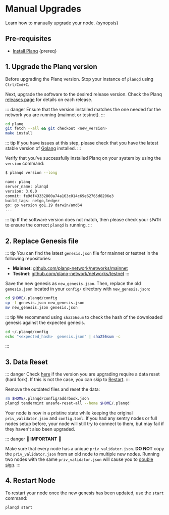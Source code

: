 <!--
order: 4
-->

# Manual Upgrades

Learn how to manually upgrade your node. {synopsis}

## Pre-requisites

- [Install Planq](./../quickstart/installation.md) {prereq}

## 1. Upgrade the Planq version

Before upgrading the Planq version. Stop your instance of `planqd` using `Ctrl/Cmd+C`.

Next, upgrade the software to the desired release version. Check the Planq [releases page](https://github.com/planq-network/planq/releases) for details on each release.

::: danger
Ensure that the version installed matches the one needed for the network you are running (mainnet or testnet).
:::

```bash
cd planq
git fetch --all && git checkout <new_version>
make install
```

::: tip
If you have issues at this step, please check that you have the latest stable version of [Golang](https://golang.org/dl/) installed.
:::

Verify that you've successfully installed Planq on your system by using the `version` command:

```bash
$ planqd version --long

name: planq
server_name: planqd
version: 3.0.0
commit: fe9df43332800a74a163c014c69e62765d8206e3
build_tags: netgo,ledger
go: go version go1.19 darwin/amd64
...
```

::: tip
If the software version does not match, then please check your `$PATH` to ensure the correct `planqd` is running.
:::

## 2. Replace Genesis file

::: tip
You can find the latest `genesis.json` file for mainnet or testnet in the following repositories:

- **Mainnet**: [github.com/planq-network/networks/mainnet](https://github.com/planq-network/networks/mainnet)
- **Testnet**: [github.com/planq-network/networks/testnet](https://github.com/planq-network/networks/testnet)
:::

Save the new genesis as `new_genesis.json`. Then, replace the old `genesis.json` located in your `config/` directory with `new_genesis.json`:

```bash
cd $HOME/.planqd/config
cp -f genesis.json new_genesis.json
mv new_genesis.json genesis.json
```

::: tip
We recommend using `sha256sum` to check the hash of the downloaded genesis against the expected genesis.

```bash
cd ~/.planqd/config
echo "<expected_hash>  genesis.json" | sha256sum -c
```

:::

## 3. Data Reset

::: danger
Check [here](./upgrades.md) if the version you are upgrading require a data reset (hard fork). If this is not the case, you can skip to [Restart](https://docs.planq.network/validators/upgrades/manual.html#_4-restart-node).
:::

Remove the outdated files and reset the data:

```bash
rm $HOME/.planqd/config/addrbook.json
planqd tendermint unsafe-reset-all --home $HOME/.planqd
```

Your node is now in a pristine state while keeping the original `priv_validator.json` and `config.toml`. If you had any sentry nodes or full nodes setup before,
your node will still try to connect to them, but may fail if they haven't also
been upgraded.

::: danger
🚨 **IMPORTANT** 🚨

Make sure that every node has a unique `priv_validator.json`. **DO NOT** copy the `priv_validator.json` from an old node to multiple new nodes. Running two nodes with the same `priv_validator.json` will cause you to [double sign](https://docs.tendermint.com/master/spec/consensus/signing.html#double-signing).
:::

## 4. Restart Node

To restart your node once the new genesis has been updated, use the `start` command:

```bash
planqd start
```
